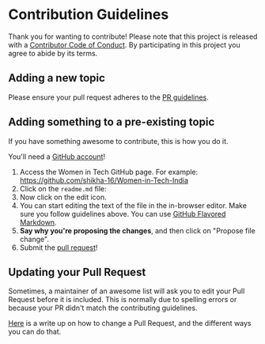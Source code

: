 # Contribution Guidelines
Thank you for wanting to contribute!
Please note that this project is released with a [Contributor Code of Conduct](Code-of-Conduct.md). By participating in this project you agree to abide by its terms.

## Adding a new topic
Please ensure your pull request adheres to the [PR guidelines](pull_request_template.md).

## Adding something to a pre-existing topic

If you have something awesome to contribute, this is how you do it.

You'll need a [GitHub account](https://github.com/join)!

1. Access the Women in Tech GitHub page. For example: https://github.com/shikha-16/Women-in-Tech-India
2. Click on the `readme.md` file: 
3. Now click on the edit icon. 
4. You can start editing the text of the file in the in-browser editor. Make sure you follow guidelines above. You can use [GitHub Flavored Markdown](https://help.github.com/articles/github-flavored-markdown/).
5. **Say why you're proposing the changes**, and then click on "Propose file change". 
6. Submit the [pull request](https://help.github.com/articles/using-pull-requests/)!

## Updating your Pull Request

Sometimes, a maintainer of an awesome list will ask you to edit your Pull Request before it is included. This is normally due to spelling errors or because your PR didn't match the contributing guidelines.

[Here](https://github.com/RichardLitt/knowledge/blob/master/github/amending-a-commit-guide.md) is a write up on how to change a Pull Request, and the different ways you can do that.

